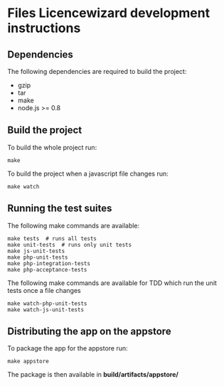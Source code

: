 # Files Licencewizard development instructions

## Dependencies

The following dependencies are required to build the project:

* gzip
* tar
* make
* node.js >= 0.8


## Build the project

To build the whole project run:

	make

To build the project when a javascript file changes run:

	make watch

## Running the test suites

The following make commands are available:

	make tests  # runs all tests
	make unit-tests  # runs only unit tests
	make js-unit-tests
	make php-unit-tests
	make php-integration-tests
	make php-acceptance-tests

The following make commands are available for TDD which run the unit tests once a file changes

	make watch-php-unit-tests
	make watch-js-unit-tests

## Distributing the app on the appstore

To package the app for the appstore run:

	make appstore

The package is then available in **build/artifacts/appstore/**